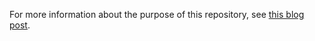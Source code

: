 For more information about the purpose of this repository, see [this blog post](https://asdm.gmbh/2021/06/28/gb_experiment_summary/).
